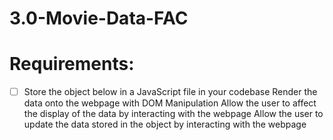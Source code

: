 # 3.0-Movie-Data-FAC
# Requirements:
- [ ] Store the object below in a JavaScript file in your codebase
Render the data onto the webpage with DOM Manipulation
Allow the user to affect the display of the data by interacting with the webpage
Allow the user to update the data stored in the object by interacting with the webpage
